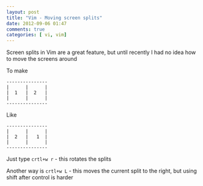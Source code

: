 ```yaml
---
layout: post
title: "Vim - Moving screen splits"
date: 2012-09-06 01:47
comments: true
categories: [ vi, vim]
---
```


Screen splits in Vim are a great feature, but until recently I had no idea how to move the screens around

To make

    ---------------
    |      |      |
    |  1   |  2   |
    |      |      |
    ---------------

Like

    ---------------
    |      |      |
    |  2   |   1  |
    |      |      |
    ---------------

Just type `crtl+w r` - this rotates the splits

Another way is `crtl+w L` - this moves the current split to the right, but using shift after control is harder
